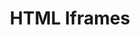 ---
layout: layouts/article.njk
eleventyNavigation:
  key: html_iframes
  parent: Home
base_styles_path: ../../css/base.css
background_path: ../../img/background.jpg
css_path_prefix: ../..
tags: html
title: HTML Iframes
---